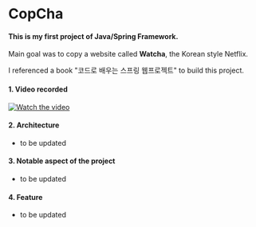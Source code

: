 # CopCha

#### This is my first project of Java/Spring Framework.

Main goal was to copy a website called **Watcha**, the Korean style Netflix.

I referenced a book "코드로 배우는 스프링 웹프로젝트" to build this project.

#### 1. Video recorded

[![Watch the video](https://raw.github.com/GabLeRoux/WebMole/master/ressources/WebMole_Youtube_Video.png)](http://youtu.be/SzyltXUsS8I)

#### 2. Architecture

- to be updated

#### 3. Notable aspect of the project

- to be updated

#### 4. Feature 

- to be updated
